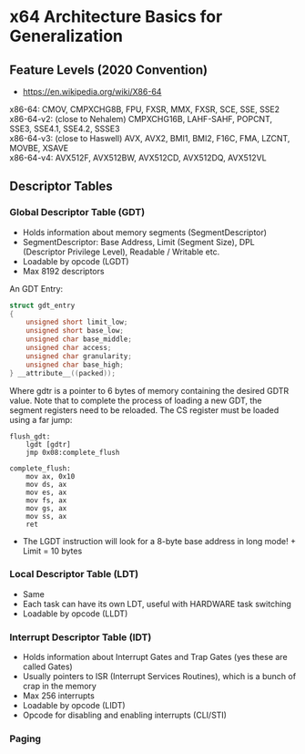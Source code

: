 # x64 Architecture Basics for Generalization
## Feature Levels (2020 Convention)
- https://en.wikipedia.org/wiki/X86-64

x86-64: CMOV, CMPXCHG8B, FPU, FXSR, MMX, FXSR, SCE, SSE, SSE2 \
x86-64-v2: (close to Nehalem) CMPXCHG16B, LAHF-SAHF, POPCNT, SSE3, SSE4.1, SSE4.2, SSSE3 \
x86-64-v3: (close to Haswell) AVX, AVX2, BMI1, BMI2, F16C, FMA, LZCNT, MOVBE, XSAVE \
x86-64-v4: AVX512F, AVX512BW, AVX512CD, AVX512DQ, AVX512VL

## Descriptor Tables
### Global Descriptor Table (GDT)
- Holds information about memory segments (SegmentDescriptor)
- SegmentDescriptor: Base Address, Limit (Segment Size), DPL (Descriptor Privilege Level), Readable / Writable etc.
- Loadable by opcode (LGDT)
- Max 8192 descriptors

An GDT Entry:

```c
struct gdt_entry
{
    unsigned short limit_low;
    unsigned short base_low;
    unsigned char base_middle;
    unsigned char access;
    unsigned char granularity;
    unsigned char base_high;
} __attribute__((packed));
```

Where gdtr is a pointer to 6 bytes of memory containing the desired GDTR value. Note that to complete the process of loading a new GDT, the segment registers need to be reloaded. The CS register must be loaded using a far jump:

```assembly
flush_gdt:
    lgdt [gdtr]
    jmp 0x08:complete_flush
 
complete_flush:
    mov ax, 0x10
    mov ds, ax
    mov es, ax
    mov fs, ax
    mov gs, ax
    mov ss, ax
    ret
```

- The LGDT instruction will look for a 8-byte base address in long mode! + Limit = 10 bytes

### Local Descriptor Table (LDT)
- Same
- Each task can have its own LDT, useful with HARDWARE task switching
- Loadable by opcode (LLDT)

### Interrupt Descriptor Table (IDT)
- Holds information about Interrupt Gates and Trap Gates (yes these are called Gates)
- Usually pointers to ISR (Interrupt Services Routines), which is a bunch of crap in the memory
- Max 256 interrupts
- Loadable by opcode (LIDT)
- Opcode for disabling and enabling interrupts (CLI/STI)

### Paging